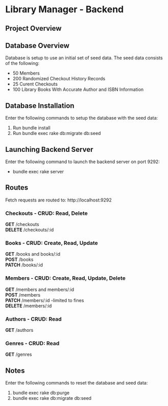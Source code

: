# Library Manager - Backend

## Project Overview

## Database Overview
Database is setup to use an initial set of seed data. The seed data consists of the following:
* 50 Members
* 200 Randomized Checkout History Records
* 25 Curent Checkouts
* 100 Library Books With Accurate Author and ISBN Information

## Database Installation
Enter the following commands to setup the database with the seed data:
1. Run bundle install
2. Run bundle exec rake db:migrate db:seed

## Launching Backend Server
Enter the following command to launch the backend server on port 9292:
* bundle exec rake server

## Routes
Fetch requests are routed to: http://localhost:9292
### Checkouts - CRUD: Read, Delete
**GET** /checkouts \
**DELETE** /checkouts/:id
### Books - CRUD: Create, Read, Update
**GET** /books and books/:id \
**POST** /books \
**PATCH** /books/:id
### Members - CRUD: Create, Read, Update, Delete
**GET** /members and members/:id \
**POST** /members \
**PATCH** /members/:id -limited to fines \
**DELETE** /members/:id 
### Authors - CRUD: Read
**GET** /authors
### Genres - CRUD: Read
**GET** /genres

## Notes
Enter the following commands to reset the database and seed data:
1. bundle exec rake db:purge
2. bundle exec rake db:migrate db:seed